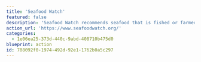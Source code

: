 ```yaml
---
title: 'Seafood Watch'
featured: false
description: 'Seafood Watch recommends seafood that is fished or farmed in ways that promote healthy oceans. They recommend best options, good alternatives, and things to avoid.'
action_url: 'https://www.seafoodwatch.org/'
categories:
  - 1e06ea25-373d-440c-9abd-408710b475d0
blueprint: action
id: 708092f0-1974-492d-92e1-1762b0a5c297
---
```

